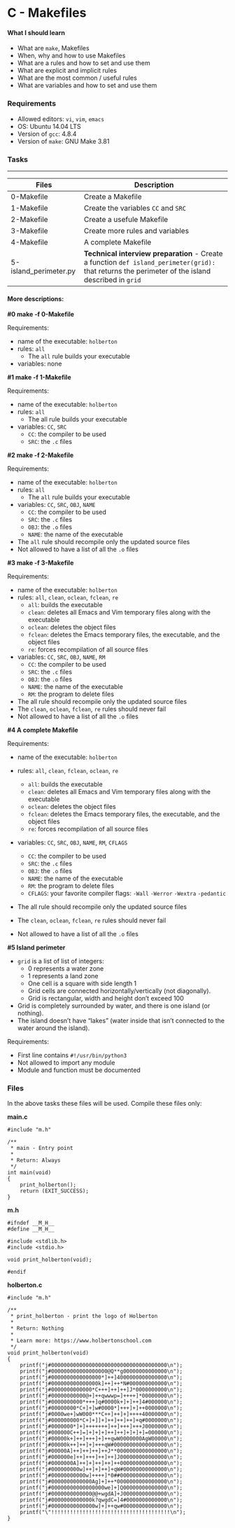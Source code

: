 # C - Makefiles

#### What I should learn
- What are `make`, Makefiles
- When, why and how to use Makefiles
- What are a rules and how to set and use them
- What are explicit and implicit rules
- What are the most common / useful rules
- What are variables and how to set and use them

### Requirements
- Allowed editors: `vi`, `vim`, `emacs`
- OS: Ubuntu 14.04 LTS
- Version of `gcc`: 4.8.4
- Version of `make`: GNU Make 3.81

### Tasks
---
Files | Description
-----|------------
 0-Makefile | Create a Makefile
 1-Makefile | Create the variables `CC` and `SRC`
 2-Makefile | Create a usefule Makefile
 3-Makefile | Create more rules and variables
 4-Makefile | A complete Makefile
 5-island_perimeter.py | **Technical interview preparation** - Create a function `def island_perimeter(grid):` that returns the perimeter of the island described in `grid`
 
#### More descriptions:

**#0 make -f 0-Makefile**

Requirements:

- name of the executable: `holberton`
- rules: `all`
  - The `all` rule builds your executable
- variables: none

**#1 make -f 1-Makefile**

Requirements:

- name of the executable: `holberton`
- rules: `all`
  - The all rule builds your executable
- variables: `CC`, `SRC`
  - `CC`: the compiler to be used
  - `SRC`: the `.c` files

**#2  make -f 2-Makefile**

Requirements:

- name of the executable: `holberton`
- rules: `all`
  - The `all` rule builds your executable
- variables: `CC`, `SRC`, `OBJ`, `NAME`
  - `CC`: the compiler to be used
  - `SRC`: the `.c` files
  - `OBJ`: the `.o` files
  - `NAME`: the name of the executable
- The `all` rule should recompile only the updated source files
- Not allowed to have a list of all the `.o` files

**#3 make -f 3-Makefile**

Requirements:
- name of the executable: `holberton`
- rules: `all`, `clean`, `oclean`, `fclean`, `re`
  - `all`: builds the executable
  - `clean`: deletes all Emacs and Vim temporary files along with the executable
  - `oclean`: deletes the object files
  - `fclean`: deletes the Emacs temporary files, the executable, and the object files
  - `re`: forces recompilation of all source files
- variables: `CC`, `SRC`, `OBJ`, `NAME`, `RM`
  - `CC`: the compiler to be used
  - `SRC`: the `.c` files
  - `OBJ`: the `.o` files
  - `NAME`: the name of the executable
  - `RM`: the program to delete files
- The all rule should recompile only the updated source files
- The `clean`, `oclean`, `fclean`, `re` rules should never fail
- Not allowed to have a list of all the `.o` files

**#4 A complete Makefile**

Requirements:
- name of the executable: `holberton`
- rules: `all`, `clean`, `fclean`, `oclean`, `re`
  - `all`: builds the executable
  - `clean`: deletes all Emacs and Vim temporary files along with the executable
  - `oclean`: deletes the object files
  - `fclean`: deletes the Emacs temporary files, the executable, and the object files
  - `re`: forces recompilation of all source files
- variables: `CC`, `SRC`, `OBJ`, `NAME`, `RM`, `CFLAGS`
  - `CC`: the compiler to be used
  - `SRC`: the `.c` files
  - `OBJ`: the `.o` files
  - `NAME`: the name of the executable
  - `RM`: the program to delete files
  - `CFLAGS`: your favorite compiler flags: `-Wall` `-Werror` `-Wextra` `-pedantic`
- The all rule should recompile only the updated source files
- The `clean`, `oclean`, `fclean`, `re` rules should never fail

- Not allowed to have a list of all the `.o` files

**#5 Island perimeter**
- `grid` is a list of list of integers:
   - 0 represents a water zone
   - 1 represents a land zone
   - One cell is a square with side length 1
   - Grid cells are connected horizontally/vertically (not diagonally).
   - Grid is rectangular, width and height don’t exceed 100
- Grid is completely surrounded by water, and there is one island (or nothing).
- The island doesn’t have “lakes” (water inside that isn’t connected to the water around the island).

Requirements:
- First line contains `#!/usr/bin/python3`
- Not allowed to import any module
- Module and function must be documented

### Files
In the above tasks these files will be used. Compile these files only:

**main.c**
```
#include "m.h"

/**
 * main - Entry point
 *
 * Return: Always 
 */
int main(void)
{
	print_holberton();
	return (EXIT_SUCCESS);
}
```

**m.h**
```
#ifndef __M_H__
#define __M_H__

#include <stdlib.h>
#include <stdio.h>

void print_holberton(void);

#endif
```

**holberton.c**
```
#include "m.h"

/**
 * print_holberton - print the logo of Holberton
 *
 * Return: Nothing
 *
 * Learn more: https://www.holbertonschool.com
 */
void print_holberton(void)
{
	printf("j#0000000000000000000000000000000000000\n");
	printf("j#000000000000000000@Q**g00000000000000\n");
	printf("j#0000000000000000*]++]4000000000000000\n");
	printf("j#000000000000000k]++]++*N#000000000000\n");
	printf("j#0000000000000*C+++]++]++]J*0000000000\n");
	printf("j#00000000000@+]++qwwwp=]++++]*00000000\n");
	printf("j#0000000000*+++]q#0000k+]+]++]4#000000\n");
	printf("j#00000000*C+]+]w#0000*]+++]+]++0000000\n");
	printf("j#0000we+]wW000***C++]++]+]++++40000000\n");
	printf("j#000000000*C+]+]]+]++]++]++]+q#0000000\n");
	printf("j#0000000*]+]+++++++]++]+++]+++J0000000\n");
	printf("j#000000C++]=]+]+]+]++]++]+]+]+]=000000\n");
	printf("j#00000k+]++]+++]+]++qwW0000000AgW00000\n");
	printf("j#00000k++]++]+]+++qW#00000000000000000\n");
	printf("j#00000A]++]++]++]++J**0000000000000000\n");
	printf("j#000000e]++]+++]++]++]J000000000000000\n");
	printf("j#0000000A]++]+]++]++]++000000000000000\n");
	printf("j#000000000w]++]+]++]+qW#00000000000000\n");
	printf("j#00000000000w]++++]*0##000000000000000\n");
	printf("j#0000000000000Ag]+]++*0000000000000000\n");
	printf("j#00000000000000000we]+]Q00000000000000\n");
	printf("j#0000000000000@@+wgdA]+J00000000000000\n");
	printf("j#0000000000000k?qwgdC=]4#0000000000000\n");
	printf("j#00000000000000w]+]++qw#00000000000000\n");
	printf("\"!!!!!!!!!!!!!!!!!!!!!!!!!!!!!!!!!!!!!!\n");
}
```
